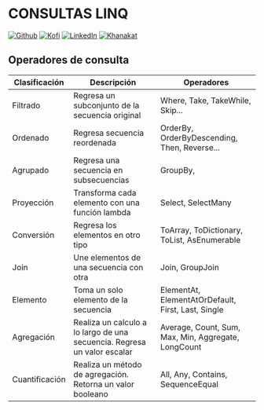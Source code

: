 # CONSULTAS LINQ

[![Github][github-shield]][github-url]
[![Kofi][kofi-shield]][kofi-url]
[![LinkedIn][linkedin-shield]][linkedin-url]
[![Khanakat][khanakat-shield]][khanakat-url]

## Operadores de consulta

Clasificación | Descripción | Operadores
--- | --- | ---
Filtrado | Regresa un subconjunto de la secuencia original | Where, Take, TakeWhile, Skip...
Ordenado | Regresa secuencia reordenada | OrderBy, OrderByDescending, Then, Reverse...
Agrupado | Regresa una secuencia en subsecuencias | GroupBy,
Proyección | Transforma cada elemento con una función lambda | Select, SelectMany
Conversión | Regresa los elementos en otro tipo | ToArray, ToDictionary, ToList, AsEnumerable
Join | Une elementos de una secuencia con otra | Join, GroupJoin
Elemento | Toma un solo elemento de la secuencia | ElementAt, ElementAtOrDefault, First, Last, Single
Agregación | Realiza un calculo a lo largo de una secuencia. Regresa un valor escalar | Average, Count, Sum, Max, Min, Aggregate, LongCount
Cuantificación | Realiza un método de agregación. Retorna un valor booleano | All, Any, Contains, SequenceEqual

<!--- reference style links --->
[github-shield]: https://img.shields.io/badge/-@fernandocalmet-%23181717?style=flat-square&logo=github
[github-url]: https://github.com/fernandocalmet
[kofi-shield]: https://img.shields.io/badge/-@fernandocalmet-%231DA1F2?style=flat-square&logo=kofi&logoColor=ff5f5f
[kofi-url]: https://ko-fi.com/fernandocalmet
[linkedin-shield]: https://img.shields.io/badge/-fernandocalmet-blue?style=flat-square&logo=Linkedin&logoColor=white&link=https://www.linkedin.com/in/fernandocalmet
[linkedin-url]: https://www.linkedin.com/in/fernandocalmet
[khanakat-shield]: https://img.shields.io/badge/khanakat.com-brightgreen?style=flat-square
[khanakat-url]: https://khanakat.com